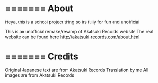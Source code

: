 =======
About
=======

Heya, this is a school project thing so its fully for fun and unofficial

This is an unofficial remake/revamp of Akatsuki Records website 
The real website can be found here http://akatsuki-records.com/about.html

=======
Credits
=======

Original Japanese text are from Akatsuki Records
Translation by me
All images are from Akatsuki Records

